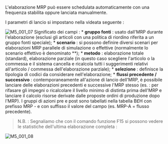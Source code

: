 L'elaborazione MRP può essere schedulata automaticamente con una frequenza stabilita oppure lanciata manualmente.

I parametri di lancio si impostano nella videata seguente : 

![M5_001_07](http://doc.smeup.com/immagini/MBDOC_OGG-P_M5MRP0/M5_001_07.png)
Significato dei campi : 
 \* __gruppo fonti__ :  usato dall'MRP durante l'elaborazione (esclusi gli articoli con una politica di riordino riferita a un gruppo fonti speciale);
 \* __scenario__ :  si possono definire diversi scenari per elaborazioni MRP parallele di simulazione o effettive (normalmente lo scenario effettivo è denominato \*\*);
 \* __metodo__ :  elaborazione totale (standard), elaborazione parziale (in questo caso scegliere l'articolo o la commessa e il sistema cancella e ricalcola tutti i suggerimenti relativi all'articolo / commessa dell'elaborazione parziale);
 \* __selezione__ :  definisce la tipologia di codici da considerare nell'elaborazione;
 \* __flussi precedente / successivo__ :  contemporaneamente all'azione di lancio dell'MRP, è possibile lanciare delle elaborazioni precedenti e successive l'MRP stesso (es. :  per rifasare gli impegni o ricalcolare il livello minimo di distinta prima dell'MRP e lanciare il calcolo risorse derivate dalle proposte ordini di produzione dopo l'MRP). I gruppi di azioni pre e post sono tabellati nella tabella B£H con prefisso MRP - e con suffisso il valore del campo (es. MRP-A = flusso precedente).

>N.B. :  Segnaliamo che con il comando funzione F15 si possono vedere le statistiche dell'ultima elaborazione completa : 

![M5_001_08](http://doc.smeup.com/immagini/MBDOC_OGG-P_M5MRP0/M5_001_08.png)